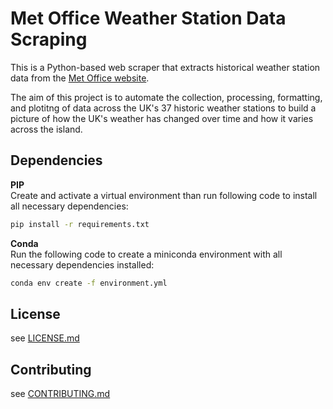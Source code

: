 # Met Office Weather Station Data Scraping
This is a Python-based web scraper that extracts historical weather station data from the [Met Office website](https://www.metoffice.gov.uk/research/climate/maps-and-data/historic-station-data).

The aim of this project is to automate the collection, processing, formatting, and plotitng of data across the UK's 37 historic weather stations to build a picture of how the UK's weather has changed over time and how it varies across the island.

## Dependencies
**PIP**  
Create and activate a virtual environment than run following code to install
all necessary dependencies:
```bash
pip install -r requirements.txt
```

**Conda**  
Run the following code to create a miniconda environment with all necessary
dependencies installed:
```bash
conda env create -f environment.yml
```

## License
see [LICENSE.md](LICENSE.md)

## Contributing
see [CONTRIBUTING.md](CONTRIBUTING.md)
